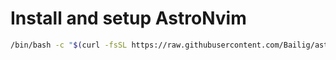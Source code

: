 # Install and setup AstroNvim

```bash
/bin/bash -c "$(curl -fsSL https://raw.githubusercontent.com/Bailig/astro-nvim/main/scripts/main.sh)"
```
